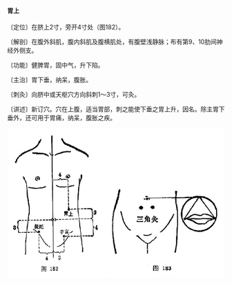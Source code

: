 #### 胃上

〔定位〕在脐上2寸，旁开4寸处（图182）。

〔解剖〕在腹外斜肌，腹内斜肌及腹横肌处，有腹壁浅静脉；布有第9、10肋间神经外侧支。

〔功能〕健脾胃，固中气，升下陷。

〔主治〕胃下垂，纳呆，腹胀。

〔刺灸〕向脐中或天枢穴方向斜刺1～3寸，可灸。

〔讲述〕新订穴。穴在上腹，适当胃部，刺之能使下垂之胃上升，因名。除主胃下垂外，还可用于胃痛，纳呆，腹胀之疾。

![](img/图182、183.jpg)
